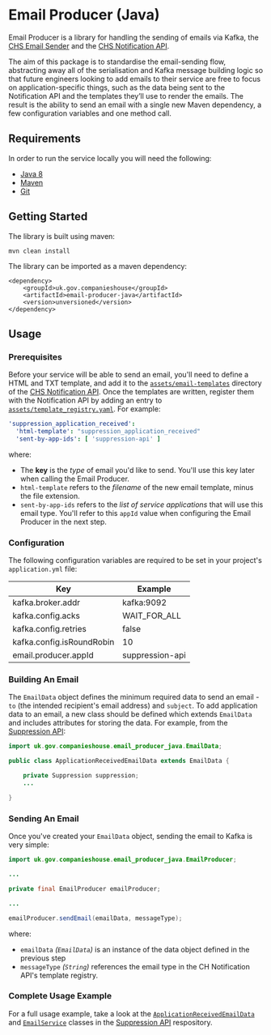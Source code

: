 # Email Producer (Java)

Email Producer is a library for handling the sending of emails via Kafka, the [CHS Email Sender](https://github.com/companieshouse/chs-email-sender) and the [CHS Notification API](https://github.com/companieshouse/chs-notification-api).

The aim of this package is to standardise the email-sending flow, abstracting away all of the serialisation and Kafka message building logic so that future engineers looking to add emails to their service are free to focus on application-specific things, such as the data being sent to the Notification API and the templates they’ll use to render the emails. The result is the ability to send an email with a single new Maven dependency, a few configuration variables and one method call.


## Requirements

In order to run the service locally you will need the following:
- [Java 8](http://www.oracle.com/technetwork/java/javase/downloads/jdk8-downloads-2133151.html)
- [Maven](https://maven.apache.org/download.cgi)
- [Git](https://git-scm.com/downloads)

## Getting Started

The library is built using maven:
```
mvn clean install
```

The library can be imported as a maven dependency:
```
<dependency>
    <groupId>uk.gov.companieshouse</groupId>
    <artifactId>email-producer-java</artifactId>
    <version>unversioned</version>
</dependency>
```

## Usage

### Prerequisites

Before your service will be able to send an email, you'll need to define a HTML and TXT template, and add it to the [`assets/email-templates`](https://github.com/companieshouse/chs-notification-api/tree/develop/assets/email-templates) directory of the [CHS Notification API](https://github.com/companieshouse/chs-notification-api). Once the templates are written, register them with the Notification API by adding an entry to [`assets/template_registry.yaml`](https://github.com/companieshouse/chs-notification-api/blob/develop/assets/template_registry.yaml). For example:

```yaml
'suppression_application_received':
  'html-template': "suppression_application_received"
  'sent-by-app-ids': [ 'suppression-api' ]
```

where:

* The **key** is the *type* of email you'd like to send. You'll use this key later when calling the Email Producer.
* `html-template` refers to the *filename* of the new email template, minus the file extension.
* `sent-by-app-ids` refers to the *list of service applications* that will use this email type. You'll refer to this `appId` value when configuring the Email Producer in the next step.



### Configuration

The following configuration variables are required to be set in your project's `application.yml` file:

 Key                       | Example         
 ------------------------- | --------------- 
 kafka.broker.addr         | kafka:9092      
 kafka.config.acks         | WAIT_FOR_ALL    
 kafka.config.retries      | false           
 kafka.config.isRoundRobin | 10              
 email.producer.appId      | suppression-api 



### Building An Email

The `EmailData` object defines the minimum required data to send an email - `to` (the intended recipient's email address) and `subject`. To add application data to an email, a new class should be defined which extends `EmailData` and includes attributes for storing the data. For example, from the [Suppression API](https://github.com/companieshouse/suppression-api):

```java
import uk.gov.companieshouse.email_producer_java.EmailData;

public class ApplicationReceivedEmailData extends EmailData {

    private Suppression suppression;
    ...

}
```



### Sending An Email

Once you've created your `EmailData` object, sending the email to Kafka is very simple:
```java
import uk.gov.companieshouse.email_producer_java.EmailProducer;

...

private final EmailProducer emailProducer;

...

emailProducer.sendEmail(emailData, messageType);
```
where:
* `emailData` *(`EmailData`)* is an instance of the data object defined in the previous step
* `messageType` *(`String`)* references the email type in the CH Notification API's template registry.



### Complete Usage Example

For a full usage example, take a look at the [`ApplicationReceivedEmailData`](https://github.com/companieshouse/suppression-api/tree/master/src/main/java/uk/gov/companieshouse/model/email/ApplicationReceivedEmailData.java) and [`EmailService`](https://github.com/companieshouse/suppression-api/blob/master/src/main/java/uk/gov/companieshouse/service/EmailService.java) classes in the [Suppression API](https://github.com/companieshouse/suppression-api) respository.